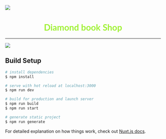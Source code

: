 <img style="margin: 0 auto;display: block" src="https://i.ibb.co/jMjp4jp/logo.png"/>
<h1 style="text-align: center;font-family: Lato;color: #9ef132">Diamond book Shop</h1>

****
<img style="margin: 0 auto;display: block" src="https://i.ibb.co/4tRFz76/screencapture-localhost-3000-2021-07-31-00-50-10.png"/>


## Build Setup

```bash
# install dependencies
$ npm install

# serve with hot reload at localhost:3000
$ npm run dev

# build for production and launch server
$ npm run build
$ npm run start

# generate static project
$ npm run generate
```

For detailed explanation on how things work, check out [Nuxt.js docs](https://nuxtjs.org).
